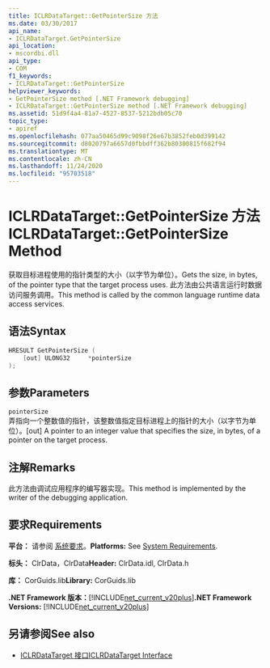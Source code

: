 ```yaml
---
title: ICLRDataTarget::GetPointerSize 方法
ms.date: 03/30/2017
api_name:
- ICLRDataTarget.GetPointerSize
api_location:
- mscordbi.dll
api_type:
- COM
f1_keywords:
- ICLRDataTarget::GetPointerSize
helpviewer_keywords:
- GetPointerSize method [.NET Framework debugging]
- ICLRDataTarget::GetPointerSize method [.NET Framework debugging]
ms.assetid: 51d9f4a4-81a7-4527-8537-5212bdb05c70
topic_type:
- apiref
ms.openlocfilehash: 077aa50465d99c9098f26e67b3852feb0d399142
ms.sourcegitcommit: d8020797a6657d0fbbdff362b80300815f682f94
ms.translationtype: MT
ms.contentlocale: zh-CN
ms.lasthandoff: 11/24/2020
ms.locfileid: "95703518"
---
```

# <a name="iclrdatatargetgetpointersize-method"></a><span data-ttu-id="95435-102">ICLRDataTarget::GetPointerSize 方法</span><span class="sxs-lookup"><span data-stu-id="95435-102">ICLRDataTarget::GetPointerSize Method</span></span>

<span data-ttu-id="95435-103">获取目标进程使用的指针类型的大小（以字节为单位）。</span><span class="sxs-lookup"><span data-stu-id="95435-103">Gets the size, in bytes, of the pointer type that the target process uses.</span></span> <span data-ttu-id="95435-104">此方法由公共语言运行时数据访问服务调用。</span><span class="sxs-lookup"><span data-stu-id="95435-104">This method is called by the common language runtime data access services.</span></span>  
  
## <a name="syntax"></a><span data-ttu-id="95435-105">语法</span><span class="sxs-lookup"><span data-stu-id="95435-105">Syntax</span></span>  
  
```cpp  
HRESULT GetPointerSize (  
    [out] ULONG32     *pointerSize  
);  
```  
  
## <a name="parameters"></a><span data-ttu-id="95435-106">参数</span><span class="sxs-lookup"><span data-stu-id="95435-106">Parameters</span></span>  

 `pointerSize`  
 <span data-ttu-id="95435-107">弄指向一个整数值的指针，该整数值指定目标进程上的指针的大小（以字节为单位）。</span><span class="sxs-lookup"><span data-stu-id="95435-107">[out] A pointer to an integer value that specifies the size, in bytes, of a pointer on the target process.</span></span>  
  
## <a name="remarks"></a><span data-ttu-id="95435-108">注解</span><span class="sxs-lookup"><span data-stu-id="95435-108">Remarks</span></span>  

 <span data-ttu-id="95435-109">此方法由调试应用程序的编写器实现。</span><span class="sxs-lookup"><span data-stu-id="95435-109">This method is implemented by the writer of the debugging application.</span></span>  
  
## <a name="requirements"></a><span data-ttu-id="95435-110">要求</span><span class="sxs-lookup"><span data-stu-id="95435-110">Requirements</span></span>  

 <span data-ttu-id="95435-111">**平台：** 请参阅 [系统要求](../../get-started/system-requirements.md)。</span><span class="sxs-lookup"><span data-stu-id="95435-111">**Platforms:** See [System Requirements](../../get-started/system-requirements.md).</span></span>  
  
 <span data-ttu-id="95435-112">**标头：** ClrData，ClrData</span><span class="sxs-lookup"><span data-stu-id="95435-112">**Header:** ClrData.idl, ClrData.h</span></span>  
  
 <span data-ttu-id="95435-113">**库：** CorGuids.lib</span><span class="sxs-lookup"><span data-stu-id="95435-113">**Library:** CorGuids.lib</span></span>  
  
 <span data-ttu-id="95435-114">**.NET Framework 版本：**[!INCLUDE[net_current_v20plus](../../../../includes/net-current-v20plus-md.md)]</span><span class="sxs-lookup"><span data-stu-id="95435-114">**.NET Framework Versions:** [!INCLUDE[net_current_v20plus](../../../../includes/net-current-v20plus-md.md)]</span></span>  
  
## <a name="see-also"></a><span data-ttu-id="95435-115">另请参阅</span><span class="sxs-lookup"><span data-stu-id="95435-115">See also</span></span>

- [<span data-ttu-id="95435-116">ICLRDataTarget 接口</span><span class="sxs-lookup"><span data-stu-id="95435-116">ICLRDataTarget Interface</span></span>](iclrdatatarget-interface.md)
